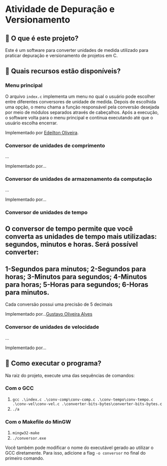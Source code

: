 # Atividade de Depuração e Versionamento

## 🔵 O que é este projeto?

Este é um software para converter unidades de medida utilizado para praticar depuração e versionamento de projetos em C.

## 🔵 Quais recursos estão disponíveis?

### Menu principal

O arquivo `index.c` implementa um menu no qual o usuário pode escolher entre diferentes conversores de unidade de medida. Depois de escolhida uma opção, o menu chama a função responsável pela conversão desejada por meio de módulos separados através de cabeçalhos. Após a execução, o software volta para o menu principal e continua executando até que o usuário escolha encerrar.

Implementado por [Edeilton Oliveira](https://www.linkedin.com/in/edeiltonso/).

### Conversor de unidades de comprimento

...

Implementado por...

### Conversor de unidades de armazenamento da computação

...

Implementado por...

### Conversor de unidades de tempo

O conversor de tempo permite que você converta as unidades de tempo mais utilizadas: segundos, minutos e horas.
Será possível converter:
--------------------------------------------
1-Segundos para minutos;
2-Segundos para horas;
3-Minutos para segundos;
4-Minutos para horas;
5-Horas para segundos;
6-Horas para minutos.
--------------------------------------------

Cada conversão possui uma precisão de 5 decimais 


Implementado por...[Gustavo Oliveira Alves](https://github.com/Astorolus-11)

### Conversor de unidades de velocidade

...

Implementado por...

## 🔵 Como executar o programa?

Na raiz do projeto, execute uma das sequências de comandos:

### Com o GCC
1. `gcc .\index.c .\conv-comp\conv-comp.c .\conv-tempo\conv-tempo.c .\conv-vel\conv-vel.c .\converter-bits-bytes\converter-bits-bytes.c`
2. `./a`

### Com o Makefile do MinGW
1. `mingw32-make`
2. `./conversor.exe`

Você também pode modificar o nome do executável gerado ao utilizar o GCC diretamente.
Para isso, adicione a flag `-o conversor` no final do primeiro comando.